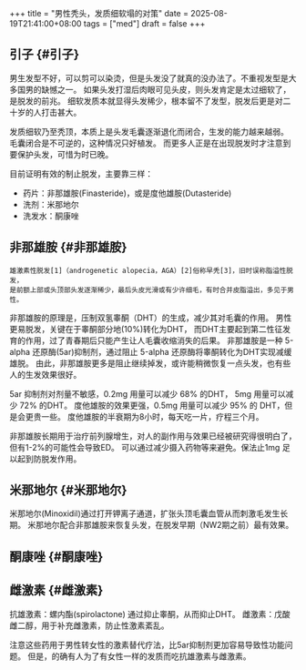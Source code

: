 +++
title = "男性秃头，发质细软塌的对策"
date = 2025-08-19T21:41:00+08:00
tags = ["med"]
draft = false
+++

## 引子 {#引子}

男生发型不好，可以剪可以染烫，但是头发没了就真的没办法了。不重视发型是大多国男的缺憾之一。
如果头发打湿后肉眼可见头皮，则头发肯定是太过细软了，是脱发的前兆。
细软发质本就显得头发稀少，根本留不了发型，脱发后更是对二十岁的人打击甚大。

发质细软乃至秃顶，本质上是头发毛囊逐渐退化而闭合，生发的能力越来越弱。
毛囊闭合是不可逆的，这种情况只好植发。
而更多人正是在出现脱发时才注意到要保护头发，可惜为时已晚。

目前证明有效的制止脱发，主要靠三样：

-   药片：非那雄胺(Finasteride)，或是度他雄胺(Dutasteride)
-   洗剂：米那地尔
-   洗发水：酮康唑


## 非那雄胺 {#非那雄胺}

```text
雄激素性脱发[1]（androgenetic alopecia，AGA）[2]俗称早秃[3]，旧时误称脂溢性脱发，
是前额上部或头顶部头发逐渐稀少，最后头皮光滑或有少许细毛，有时合并皮脂溢出，多见于男性。
```

非那雄胺的原理是，压制双氢睾酮（DHT）的生成，减少其对毛囊的作用。
男性更易脱发，关键在于睾酮部分地(10%)转化为DHT，
而DHT主要起到第二性征发育的作用，过了青春期后只能产生让人毛囊收缩消失的后果。
非那雄胺是一种 5-alpha 还原酶(5ar)抑制剂，通过阻止 5-alpha 还原酶将睾酮转化为DHT实现减缓雄脱。
由此，非那雄胺更多是阻止继续掉发，或许能稍微恢复一点头发，也有些人的生发效果很好。

5ar 抑制剂对剂量不敏感，0.2mg 用量可以减少 68% 的DHT， 5mg 用量可以减少 72% 的DHT。
度他雄胺的效果更强，0.5mg 用量可以减少 95% 的 DHT，但是会更贵一些。
度他雄胺的半衰期为8小时，每天吃一片，疗程三个月。

非那雄胺长期用于治疗前列腺增生，对人的副作用与效果已经被研究得很明白了，但有1-2%的可能性会导致ED。
可以通过减少摄入药物等来避免。保法止1mg 足以起到防脱发作用。


## 米那地尔 {#米那地尔}

米那地尔(Minoxidil)通过打开钾离子通道，扩张头顶毛囊血管从而刺激毛发生长期。
米那地尔配合非那雄胺来恢复头发，在脱发早期（NW2期之前）最有效果。


## 酮康唑 {#酮康唑}


## 雌激素 {#雌激素}

抗雄激素：螺内酯(spirolactone) 通过抑止睾酮，从而抑止DHT。
雌激素：戊酸雌二醇，用于补充雌激素，防止性激素紊乱。

注意这些药用于男性转女性的激素替代疗法，比5ar抑制剂更加容易导致性功能问题。
但是，的确有人为了有女性一样的发质而吃抗雄激素与雌激素。
